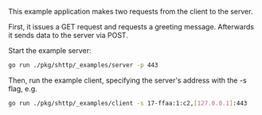 This example application makes two requests from the client to the server.

First, it issues a GET request and requests a greeting message. Afterwards it sends data to the server via POST.

Start the example server:
```sh
go run ./pkg/shttp/_examples/server -p 443
```

Then, run the example client, specifying the server's address with the -s flag, e.g.
```sh
go run ./pkg/shttp/_examples/client -s 17-ffaa:1:c2,[127.0.0.1]:443
```
